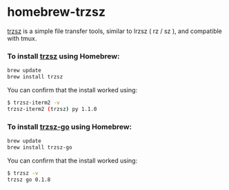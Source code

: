 # homebrew-trzsz

[trzsz](https://trzsz.github.io/) is a simple file transfer tools, similar to lrzsz ( rz / sz ), and compatible with tmux.


### To install [trzsz](https://github.com/trzsz/trzsz) using Homebrew:
```sh
brew update
brew install trzsz
```

You can confirm that the install worked using:
```sh
$ trzsz-iterm2 -v
trzsz-iterm2 (trzsz) py 1.1.0
```

### To install [trzsz-go](https://github.com/trzsz/trzsz-go) using Homebrew:
```sh
brew update
brew install trzsz-go
```

You can confirm that the install worked using:
```sh
$ trzsz -v
trzsz go 0.1.8
```
